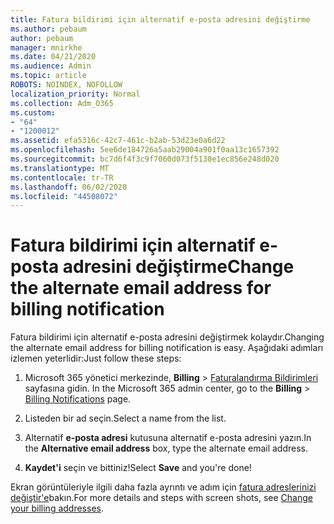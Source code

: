 ```yaml
---
title: Fatura bildirimi için alternatif e-posta adresini değiştirme
ms.author: pebaum
author: pebaum
manager: mnirkhe
ms.date: 04/21/2020
ms.audience: Admin
ms.topic: article
ROBOTS: NOINDEX, NOFOLLOW
localization_priority: Normal
ms.collection: Adm_O365
ms.custom:
- "64"
- "1200012"
ms.assetid: efa5316c-42c7-461c-b2ab-53d23e0a6d22
ms.openlocfilehash: 5ee6de184726a5aab29004a901f0aa13c1657392
ms.sourcegitcommit: bc7d6f4f3c9f7060d073f5130e1ec856e248d020
ms.translationtype: MT
ms.contentlocale: tr-TR
ms.lasthandoff: 06/02/2020
ms.locfileid: "44508072"
---
```

# <a name="change-the-alternate-email-address-for-billing-notification"></a><span data-ttu-id="c6a1f-102">Fatura bildirimi için alternatif e-posta adresini değiştirme</span><span class="sxs-lookup"><span data-stu-id="c6a1f-102">Change the alternate email address for billing notification</span></span>

<span data-ttu-id="c6a1f-103">Fatura bildirimi için alternatif e-posta adresini değiştirmek kolaydır.</span><span class="sxs-lookup"><span data-stu-id="c6a1f-103">Changing the alternate email address for billing notification is easy.</span></span> <span data-ttu-id="c6a1f-104">Aşağıdaki adımları izlemen yeterlidir:</span><span class="sxs-lookup"><span data-stu-id="c6a1f-104">Just follow these steps:</span></span>
  
1. <span data-ttu-id="c6a1f-105">Microsoft 365 yönetici merkezinde, **Billing** \> [Faturalandırma Bildirimleri](https://go.microsoft.com/fwlink/p/?linkid=853212) sayfasına gidin.  </span><span class="sxs-lookup"><span data-stu-id="c6a1f-105">In the Microsoft 365 admin center, go to the **Billing** \>  [Billing Notifications](https://go.microsoft.com/fwlink/p/?linkid=853212) page.</span></span>

2. <span data-ttu-id="c6a1f-106">Listeden bir ad seçin.</span><span class="sxs-lookup"><span data-stu-id="c6a1f-106">Select a name from the list.</span></span>

3. <span data-ttu-id="c6a1f-107">Alternatif **e-posta adresi** kutusuna alternatif e-posta adresini yazın.</span><span class="sxs-lookup"><span data-stu-id="c6a1f-107">In the **Alternative email address** box, type the alternate email address.</span></span>

4. <span data-ttu-id="c6a1f-108">**Kaydet'i** seçin ve bittiniz!</span><span class="sxs-lookup"><span data-stu-id="c6a1f-108">Select **Save** and you're done!</span></span>

<span data-ttu-id="c6a1f-109">Ekran görüntüleriyle ilgili daha fazla ayrıntı ve adım için [fatura adreslerinizi değiştir'e](https://docs.microsoft.com/microsoft-365/commerce/billing-and-payments/change-your-billing-addresses)bakın.</span><span class="sxs-lookup"><span data-stu-id="c6a1f-109">For more details and steps with screen shots, see [Change your billing addresses](https://docs.microsoft.com/microsoft-365/commerce/billing-and-payments/change-your-billing-addresses).</span></span>
  